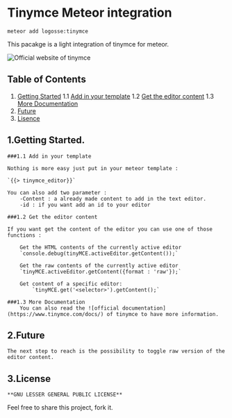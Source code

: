 # Tinymce Meteor integration

`meteor add logosse:tinymce`

This pacakge is a light integration of tinymce for meteor.

![Official website of tinymce](https://www.tinymce.com)

## Table of Contents
1. [Getting Started](#getting-started)
	1.1 [Add in your template](#Add-in-your-template)
	1.2 [Get the editor content](#Get-the-editor-content)
	1.3 [More Documentation](#More-Documentation)
2. [Future](#Future)
3. [Lisence](#Lisence)

## 1.Getting Started.

	###1.1 Add in your template

	Nothing is more easy just put in your meteor template :

	`{{> tinymce_editor}}`

	You can also add two parameter :
		-Content : a already made content to add in the text editor. 
		-id : if you want add an id to your editor

  	###1.2 Get the editor content

  	If you want get the content of the editor you can use one of those functions :

  	 	Get the HTML contents of the currently active editor
		`console.debug(tinyMCE.activeEditor.getContent());`

		Get the raw contents of the currently active editor
		`tinyMCE.activeEditor.getContent({format : 'raw'});`

		Get content of a specific editor:
			`tinyMCE.get('<selector>').getContent();`

	###1.3 More Documentation
		You can also read the ![official documentation](https://www.tinymce.com/docs/) of tinymce to have more information.

## 2.Future

	The next step to reach is the possibility to toggle raw version of the editor content.

## 3.License

	**GNU LESSER GENERAL PUBLIC LICENSE**

Feel free to share this project, fork it.